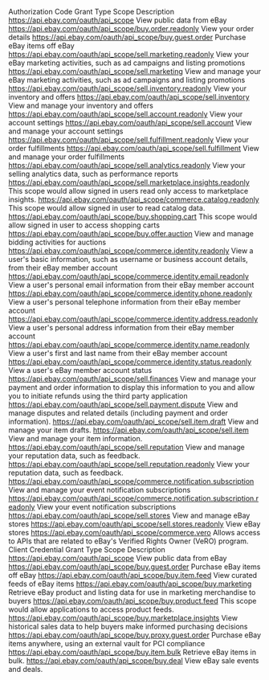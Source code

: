 Authorization Code Grant Type
Scope	Description
https://api.ebay.com/oauth/api_scope	View public data from eBay
https://api.ebay.com/oauth/api_scope/buy.order.readonly	View your order details
https://api.ebay.com/oauth/api_scope/buy.guest.order	Purchase eBay items off eBay
https://api.ebay.com/oauth/api_scope/sell.marketing.readonly	View your eBay marketing activities, such as ad campaigns and listing promotions
https://api.ebay.com/oauth/api_scope/sell.marketing	View and manage your eBay marketing activities, such as ad campaigns and listing promotions
https://api.ebay.com/oauth/api_scope/sell.inventory.readonly	View your inventory and offers
https://api.ebay.com/oauth/api_scope/sell.inventory	View and manage your inventory and offers
https://api.ebay.com/oauth/api_scope/sell.account.readonly	View your account settings
https://api.ebay.com/oauth/api_scope/sell.account	View and manage your account settings
https://api.ebay.com/oauth/api_scope/sell.fulfillment.readonly	View your order fulfillments
https://api.ebay.com/oauth/api_scope/sell.fulfillment	View and manage your order fulfillments
https://api.ebay.com/oauth/api_scope/sell.analytics.readonly	View your selling analytics data, such as performance reports
https://api.ebay.com/oauth/api_scope/sell.marketplace.insights.readonly	This scope would allow signed in users read only access to marketplace insights.
https://api.ebay.com/oauth/api_scope/commerce.catalog.readonly	This scope would allow signed in user to read catalog data.
https://api.ebay.com/oauth/api_scope/buy.shopping.cart	This scope would allow signed in user to access shopping carts
https://api.ebay.com/oauth/api_scope/buy.offer.auction	View and manage bidding activities for auctions
https://api.ebay.com/oauth/api_scope/commerce.identity.readonly	View a user's basic information, such as username or business account details, from their eBay member account
https://api.ebay.com/oauth/api_scope/commerce.identity.email.readonly	View a user's personal email information from their eBay member account
https://api.ebay.com/oauth/api_scope/commerce.identity.phone.readonly	View a user's personal telephone information from their eBay member account
https://api.ebay.com/oauth/api_scope/commerce.identity.address.readonly	View a user's personal address information from their eBay member account
https://api.ebay.com/oauth/api_scope/commerce.identity.name.readonly	View a user's first and last name from their eBay member account
https://api.ebay.com/oauth/api_scope/commerce.identity.status.readonly	View a user's eBay member account status
https://api.ebay.com/oauth/api_scope/sell.finances	View and manage your payment and order information to display this information to you and allow you to initiate refunds using the third party application
https://api.ebay.com/oauth/api_scope/sell.payment.dispute	View and manage disputes and related details (including payment and order information).
https://api.ebay.com/oauth/api_scope/sell.item.draft	View and manage your item drafts.
https://api.ebay.com/oauth/api_scope/sell.item	View and manage your item information.
https://api.ebay.com/oauth/api_scope/sell.reputation	View and manage your reputation data, such as feedback.
https://api.ebay.com/oauth/api_scope/sell.reputation.readonly	View your reputation data, such as feedback.
https://api.ebay.com/oauth/api_scope/commerce.notification.subscription	View and manage your event notification subscriptions
https://api.ebay.com/oauth/api_scope/commerce.notification.subscription.readonly	View your event notification subscriptions
https://api.ebay.com/oauth/api_scope/sell.stores	View and manage eBay stores
https://api.ebay.com/oauth/api_scope/sell.stores.readonly	View eBay stores
https://api.ebay.com/oauth/api_scope/commerce.vero	Allows access to APIs that are related to eBay's Verified Rights Owner (VeRO) program.
Client Credential Grant Type
Scope	Description
https://api.ebay.com/oauth/api_scope	View public data from eBay
https://api.ebay.com/oauth/api_scope/buy.guest.order	Purchase eBay items off eBay
https://api.ebay.com/oauth/api_scope/buy.item.feed	View curated feeds of eBay items
https://api.ebay.com/oauth/api_scope/buy.marketing	Retrieve eBay product and listing data for use in marketing merchandise to buyers
https://api.ebay.com/oauth/api_scope/buy.product.feed	This scope would allow applications to access product feeds.
https://api.ebay.com/oauth/api_scope/buy.marketplace.insights	View historical sales data to help buyers make informed purchasing decisions
https://api.ebay.com/oauth/api_scope/buy.proxy.guest.order	Purchase eBay items anywhere, using an external vault for PCI compliance
https://api.ebay.com/oauth/api_scope/buy.item.bulk	Retrieve eBay items in bulk.
https://api.ebay.com/oauth/api_scope/buy.deal	View eBay sale events and deals.